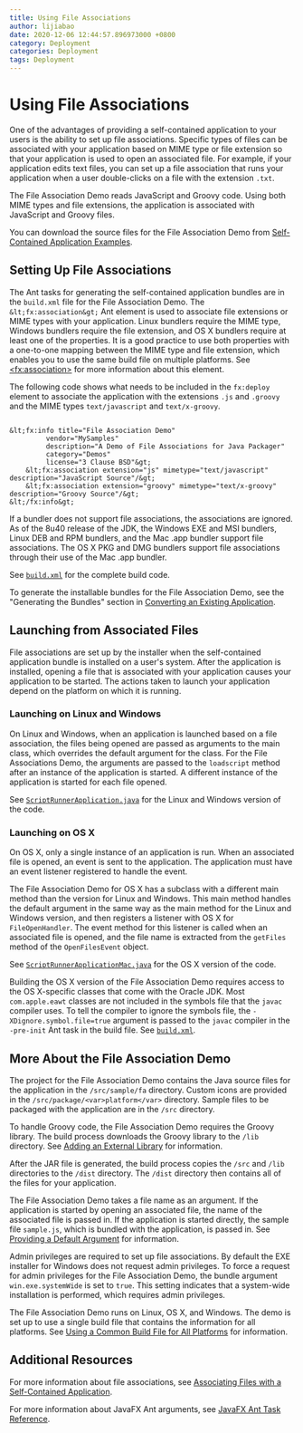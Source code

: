```yaml
---
title: Using File Associations
author: lijiabao
date: 2020-12-06 12:44:57.896973000 +0800
category: Deployment
categories: Deployment
tags: Deployment
---
```


# Using File Associations

One of the advantages of providing a self-contained application to your users is the ability to set up file associations. Specific types of files can be associated with your application based on MIME type or file extension so that your application is used to open an associated file. For example, if your application edits text files, you can set up a file association that runs your application when a user double-clicks on a file with the extension `.txt`.

The File Association Demo reads JavaScript and Groovy code. Using both MIME types and file extensions, the application is associated with JavaScript and Groovy files. 

You can download the source files for the File Association Demo from 
[Self-Contained Application Examples](../selfContainedApps/examplesIndex.html).

## Setting Up File Associations

The Ant tasks for generating the self-contained application bundles are in the `build.xml` file for the File Association Demo. The `&lt;fx:association&gt;` Ant element is used to associate file extensions or MIME types with your application. Linux bundlers require the MIME type, Windows bundlers require the file extension, and OS X bundlers require at least one of the properties. It is a good practice to use both properties with a one-to-one mapping between the MIME type and file extension, which enables you to use the same build file on multiple platforms. See 
[&lt;fx:association&gt;](https://docs.oracle.com/javase/8/docs/technotes/guides/deploy/javafx_ant_task_reference.html#JSDPG997) for more information about this element.

The following code shows what needs to be included in the `fx:deploy` element to associate the application with the extensions `.js` and `.groovy` and the MIME types `text/javascript` and `text/x-groovy`.

```

&lt;fx:info title="File Association Demo"
         vendor="MySamples"
         description="A Demo of File Associations for Java Packager"
         category="Demos"
         license="3 Clause BSD"&gt;
    &lt;fx:association extension="js" mimetype="text/javascript" description="JavaScript Source"/&gt;
    &lt;fx:association extension="groovy" mimetype="text/x-groovy" description="Groovy Source"/&gt;
&lt;/fx:info&gt;

```

If a bundler does not support file associations, the associations are ignored. As of the 8u40 release of the JDK, the Windows EXE and MSI bundlers, Linux DEB and RPM bundlers, and the Mac .app bundler support file associations. The OS X PKG and DMG bundlers support file associations through their use of the Mac .app bundler.

See 
[`build.xml`](examples/packager_FileAssociations/build.xml) for the complete build code.

To generate the installable bundles for the File Association Demo, see the "Generating the Bundles" section in 
[Converting an Existing Application](../selfContainedApps/converting.html).

## Launching from Associated Files

File associations are set up by the installer when the self-contained application bundle is installed on a user's system. After the application is installed, opening a file that is associated with your application causes your application to be started. The actions taken to launch your application depend on the platform on which it is running.

### Launching on Linux and Windows

On Linux and Windows, when an application is launched based on a file association, the files being opened are passed as arguments to the main class, which overrides the default argument for the class. For the File Associations Demo, the arguments are passed to the `loadscript` method after an instance of the application is started. A different instance of the application is started for each file opened.

See 
[`ScriptRunnerApplication.java`](examples/packager_FileAssociations/src/sample/fa/ScriptRunnerApplication.java) for the Linux and Windows version of the code.

### Launching on OS X

On OS X, only a single instance of an application is run. When an associated file is opened, an event is sent to the application. The application must have an event listener registered to handle the event.

The File Association Demo for OS X has a subclass with a different main method than the version for Linux and Windows. This main method handles the default argument in the same way as the main method for the Linux and Windows version, and then registers a listener with OS X for `FileOpenHandler`. The event method for this listener is called when an associated file is opened, and the file name is extracted from the `getFiles` method of the `OpenFilesEvent` object.

See 
[`ScriptRunnerApplicationMac.java`](examples/packager_FileAssociations/src/sample/fa/ScriptRunnerApplicationMac.java) for the OS X version of the code.

Building the OS X version of the File Association Demo requires access to the OS X-specific classes that come with the Oracle JDK. Most `com.apple.eawt` classes are not included in the symbols file that the `javac` compiler uses. To tell the compiler to ignore the symbols file, the `-XDignore.symbol.file=true` argument is passed to the `javac` compiler in the `-pre-init` Ant task in the build file. See 
[`build.xml`](examples/packager_FileAssociations/build.xml).

## More About the File Association Demo

The project for the File Association Demo contains the Java source files for the application in the `/src/sample/fa` directory. Custom icons are provided in the `/src/package/<var>platform</var>` directory. Sample files to be packaged with the application are in the `/src` directory.

To handle Groovy code, the File Association Demo requires the Groovy library. The build process downloads the Groovy library to the `/lib` directory. See 
[Adding an External Library](../selfContainedApps/addlibrary.html) for information.

After the JAR file is generated, the build process copies the `/src` and `/lib` directories to the `/dist` directory. The `/dist` directory then contains all of the files for your application.

The File Association Demo takes a file name as an argument. If the application is started by opening an associated file, the name of the associated file is passed in. If the application is started directly, the sample file  `sample.js`, which is bundled with the application, is passed in. See 
[Providing a Default Argument](../selfContainedApps/defaultarg.html) for information.

Admin privileges are required to set up file associations. By default the EXE installer for Windows does not request admin privileges. To force a request for admin privileges for the File Association Demo, the bundle argument `win.exe.systemWide` is set to `true`. This setting indicates that a system-wide installation is performed, which requires admin privileges. 

The File Association Demo runs on Linux, OS X, and Windows. The demo is set up to use a single build file that contains the information for all platforms. See 
[Using a Common Build File for All Platforms](../selfContainedApps/commonbuild.html) for information.

## Additional Resources

For more information about file associations, see 
[Associating Files with a Self-Contained Application](https://docs.oracle.com/javase/8/docs/technotes/guides/deploy/self-contained-packaging.html#JSDPG996).

For more information about JavaFX Ant arguments, see 
[JavaFX Ant Task Reference](https://docs.oracle.com/javase/8/docs/technotes/guides/deploy/javafx_ant_task_reference.html).
